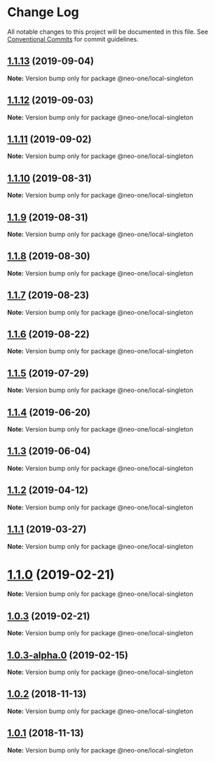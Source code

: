 # Change Log

All notable changes to this project will be documented in this file.
See [Conventional Commits](https://conventionalcommits.org) for commit guidelines.

## [1.1.13](https://github.com/neo-one-suite/neo-one/compare/@neo-one/local-singleton@1.1.12...@neo-one/local-singleton@1.1.13) (2019-09-04)

**Note:** Version bump only for package @neo-one/local-singleton





## [1.1.12](https://github.com/neo-one-suite/neo-one/compare/@neo-one/local-singleton@1.1.11...@neo-one/local-singleton@1.1.12) (2019-09-03)

**Note:** Version bump only for package @neo-one/local-singleton





## [1.1.11](https://github.com/neo-one-suite/neo-one/compare/@neo-one/local-singleton@1.1.10...@neo-one/local-singleton@1.1.11) (2019-09-02)

**Note:** Version bump only for package @neo-one/local-singleton





## [1.1.10](https://github.com/neo-one-suite/neo-one/compare/@neo-one/local-singleton@1.1.9...@neo-one/local-singleton@1.1.10) (2019-08-31)

**Note:** Version bump only for package @neo-one/local-singleton





## [1.1.9](https://github.com/neo-one-suite/neo-one/compare/@neo-one/local-singleton@1.1.8...@neo-one/local-singleton@1.1.9) (2019-08-31)

**Note:** Version bump only for package @neo-one/local-singleton





## [1.1.8](https://github.com/neo-one-suite/neo-one/compare/@neo-one/local-singleton@1.1.7...@neo-one/local-singleton@1.1.8) (2019-08-30)

**Note:** Version bump only for package @neo-one/local-singleton





## [1.1.7](https://github.com/neo-one-suite/neo-one/compare/@neo-one/local-singleton@1.1.6...@neo-one/local-singleton@1.1.7) (2019-08-23)

**Note:** Version bump only for package @neo-one/local-singleton





## [1.1.6](https://github.com/neo-one-suite/neo-one/compare/@neo-one/local-singleton@1.1.5...@neo-one/local-singleton@1.1.6) (2019-08-22)

**Note:** Version bump only for package @neo-one/local-singleton





## [1.1.5](https://github.com/neo-one-suite/neo-one/compare/@neo-one/local-singleton@1.1.4...@neo-one/local-singleton@1.1.5) (2019-07-29)

**Note:** Version bump only for package @neo-one/local-singleton





## [1.1.4](https://github.com/neo-one-suite/neo-one/compare/@neo-one/local-singleton@1.1.3...@neo-one/local-singleton@1.1.4) (2019-06-20)

**Note:** Version bump only for package @neo-one/local-singleton





## [1.1.3](https://github.com/neo-one-suite/neo-one/compare/@neo-one/local-singleton@1.1.2...@neo-one/local-singleton@1.1.3) (2019-06-04)

**Note:** Version bump only for package @neo-one/local-singleton





## [1.1.2](https://github.com/neo-one-suite/neo-one/compare/@neo-one/local-singleton@1.1.1...@neo-one/local-singleton@1.1.2) (2019-04-12)

**Note:** Version bump only for package @neo-one/local-singleton





## [1.1.1](https://github.com/neo-one-suite/neo-one/compare/@neo-one/local-singleton@1.1.0...@neo-one/local-singleton@1.1.1) (2019-03-27)

**Note:** Version bump only for package @neo-one/local-singleton





# [1.1.0](https://github.com/neo-one-suite/neo-one/compare/@neo-one/local-singleton@1.0.3...@neo-one/local-singleton@1.1.0) (2019-02-21)

**Note:** Version bump only for package @neo-one/local-singleton





## [1.0.3](https://github.com/neo-one-suite/neo-one/compare/@neo-one/local-singleton@1.0.3-alpha.0...@neo-one/local-singleton@1.0.3) (2019-02-21)

**Note:** Version bump only for package @neo-one/local-singleton





## [1.0.3-alpha.0](https://github.com/neo-one-suite/neo-one/compare/@neo-one/local-singleton@1.0.2...@neo-one/local-singleton@1.0.3-alpha.0) (2019-02-15)

**Note:** Version bump only for package @neo-one/local-singleton





## [1.0.2](https://github.com/neo-one-suite/neo-one/compare/@neo-one/local-singleton@1.0.1...@neo-one/local-singleton@1.0.2) (2018-11-13)

**Note:** Version bump only for package @neo-one/local-singleton





## [1.0.1](https://github.com/neo-one-suite/neo-one/compare/@neo-one/local-singleton@1.0.0...@neo-one/local-singleton@1.0.1) (2018-11-13)

**Note:** Version bump only for package @neo-one/local-singleton
